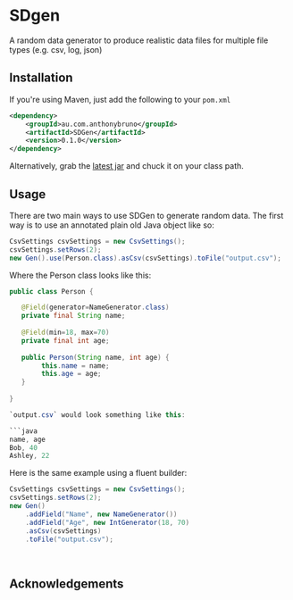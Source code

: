 # SDgen
A random data generator to produce realistic data files for multiple file types (e.g. csv, log, json)

## Installation
If you're using Maven, just add the following to your `pom.xml`
```xml
<dependency>
    <groupId>au.com.anthonybruno</groupId>
    <artifactId>SDGen</artifactId>
    <version>0.1.0</version>
</dependency>
```

Alternatively, grab the [latest jar]() and chuck it on your class path.

## Usage
There are two main ways to use SDGen to generate random data. The first way is
to use an annotated plain old Java object like so:

```java
CsvSettings csvSettings = new CsvSettings();
csvSettings.setRows(2);
new Gen().use(Person.class).asCsv(csvSettings).toFile("output.csv");
```


Where the Person class looks like this:

```java
public class Person {

   @Field(generator=NameGenerator.class) 
   private final String name; 
   
   @Field(min=18, max=70)
   private final int age;
   
   public Person(String name, int age) {
        this.name = name; 
        this.age = age;
   }
   
}

`output.csv` would look something like this:

```java
name, age
Bob, 40
Ashley, 22
```

Here is the same example using a fluent builder:

```java
CsvSettings csvSettings = new CsvSettings();
csvSettings.setRows(2);
new Gen()
    .addField("Name", new NameGenerator())
    .addField("Age", new IntGenerator(18, 70)
    .asCsv(csvSettings)
    .toFile("output.csv");
    
    
```

## Acknowledgements
